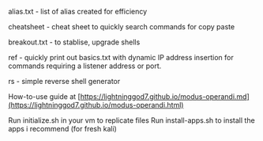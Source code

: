 alias.txt - list of alias created for efficiency

cheatsheet - cheat sheet to quickly search commands for copy paste

breakout.txt - to stablise, upgrade shells

ref - quickly print out basics.txt with dynamic IP address insertion for commands requiring a listener address or port.

rs - simple reverse shell generator
    
How-to-use guide at [https://lightninggod7.github.io/modus-operandi.md](https://lightninggod7.github.io/modus-operandi.html)


Run initialize.sh in your vm to replicate files
Run install-apps.sh to install the apps i recommend (for fresh kali)
